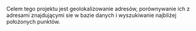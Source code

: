 Celem tego projektu jest geolokalizowanie adresów, porównywanie ich z adresami
znajdującymi sie w bazie danych i wyszukiwanie najbliżej położonych punktów.
